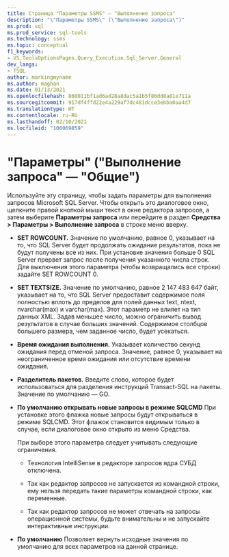 ```yaml
---
title: Страница "Параметры SSMS" — "Выполнение запроса"
description: "\"Параметры SSMS\" (\"Выполнение запроса\")"
ms.prod: sql
ms.prod_service: sql-tools
ms.technology: ssms
ms.topic: conceptual
f1_keywords:
- VS.ToolsOptionsPages.Query_Execution.Sql_Server.General
dev_langs:
- TSQL
author: markingmyname
ms.author: maghan
ms.date: 01/13/2021
ms.openlocfilehash: 860011bf1ad6ad28a8dac5a1b5f86dd8a01e711a
ms.sourcegitcommit: 917df4ffd22e4a229af7dc481dcce3ebba0aa4d7
ms.translationtype: HT
ms.contentlocale: ru-RU
ms.lasthandoff: 02/10/2021
ms.locfileid: "100069859"
---
```

# <a name="options-query-execution---general"></a>"Параметры" ("Выполнение запроса" — "Общие")

Используйте эту страницу, чтобы задать параметры для выполнения запросов Microsoft SQL Server. Чтобы открыть это диалоговое окно, щелкните правой кнопкой мыши текст в окне редактора запросов, а затем выберите **Параметры запроса** или перейдите в раздел **Средства > Параметры > Выполнение запроса** в строке меню вверху.

- **SET ROWCOUNT.** Значение по умолчанию, равное 0, указывает на то, что SQL Server будет продолжать ожидание результатов, пока не будут получены все из них. При установке значения больше 0 SQL Server прервет запрос после получения указанного числа строк. Для выключения этого параметра (чтобы возвращались все строки) задайте SET ROWCOUNT 0.

- **SET TEXTSIZE.** Значение по умолчанию, равное 2 147 483 647 байт, указывает на то, что SQL Server предоставит содержимое поля полностью вплоть до пределов для полей данных text, ntext, nvarchar(max) и varchar(max). Этот параметр не влияет на тип данных XML. Задав меньшее число, можно ограничить вывод результатов в случае больших значений. Содержимое столбцов большего размера, чем заданное число, будет усекаться.

- **Время ожидания выполнения.** Указывает количество секунд ожидания перед отменой запроса. Значение, равное 0, указывает на неограниченное время ожидания или отсутствие времени ожидания.

- **Разделитель пакетов.** Введите слово, которое будет использоваться для разделения инструкций Transact-SQL на пакеты. Значение по умолчанию — GO.

- **По умолчанию открывать новые запросы в режиме SQLCMD** При установке этого флажка новые запросы будут открываться в режиме SQLCMD. Этот флажок становится видимым только в случае, если диалоговое окно открыто из меню Средства.

    При выборе этого параметра следует учитывать следующие ограничения.

    - Технология IntelliSense в редакторе запросов ядра СУБД отключена.

    - Так как редактор запросов не запускается из командной строки, ему нельзя передать такие параметры командной строки, как переменные.

    - Так как редактор запросов не может отвечать на запросы операционной системы, будьте внимательны и не запускайте интерактивные инструкции.

- **По умолчанию** Позволяет вернуть исходные значения по умолчанию для всех параметров на данной странице.